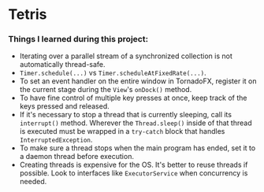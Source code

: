 # Tetris

### Things I learned during this project:
* Iterating over a parallel stream of a synchronized collection is not automatically thread-safe.
* `Timer.schedule(...)` vs `Timer.scheduleAtFixedRate(...)`.
* To set an event handler on the entire window in TornadoFX, register it on the current stage during the `View`'s `onDock()` method.
* To have fine control of multiple key presses at once, keep track of the keys pressed and released.
* If it's necessary to stop a thread that is currently sleeping, call its `interrupt()` method. Wherever the `Thread.sleep()` inside of that thread is executed must be wrapped in a `try-catch` block that handles `InterruptedException`.
* To make sure a thread stops when the main program has ended, set it to a daemon thread before execution.
* Creating threads is expensive for the OS. It's better to reuse threads if possible. Look to interfaces like `ExecutorService` when concurrency is needed.
